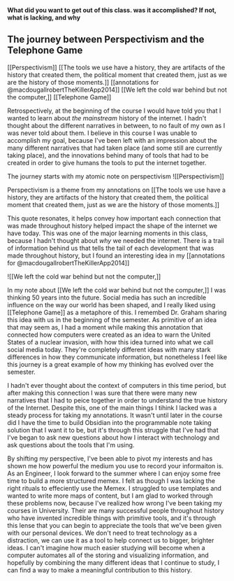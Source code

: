 **What did you want to get out of this class. was it accomplished? If not, what is lacking, and why**

## The journey between Perspectivism and the Telephone Game

[[Perspectivism]]
[[The tools we use have a history, they are artifacts of the history that created them, the political moment that created them, just as we are the history of those moments.]]
[[annotations for @macdougallrobertTheKillerApp2014]]
[[We left the cold war behind but not the computer,]]
[[Telephone Game]] 

Retrospectively, at the beginning of the course I would have told you that I wanted to learn about *the mainstream* history of the internet. I hadn't thought about the different narratives in between, to no fault of my own as I was never told about them. I believe in this course I was unable to accomplish my goal, because I've been left with an impression about the many different narratives that had taken place (and some still are currently taking place), and the innovations behind many of tools that had to be created in order to give humans the tools to put the internet together.

The journey starts with my atomic note on perspectivism
![[Perspectivism]]

Perspectivism is a theme from my annotations on  [[The tools we use have a history, they are artifacts of the history that created them, the political moment that created them, just as we are the history of those moments.]] 

This quote resonates, it helps convey how important each connection that was made throughout history helped impact the shape of the internet we have today. This was one of the major learning moments in this class, because I hadn't thought about *why* we needed the internet. There is a trail of information behind us that tells the tail of each development that was made throughout history, but I found an interesting idea in my [[annotations for @macdougallrobertTheKillerApp2014]] 

![[We left the cold war behind but not the computer,]]

In my note about [[We left the cold war behind but not the computer,]] I was thinking 50 years into the future. Social media has such an incredible influence on the way our world has been shaped, and I really liked using [[Telephone Game]] as a metaphore of this. I remembed Dr. Graham sharing this idea with us in the beginning of the semester. As primitive of an idea that may seem as, I had a moment while making this annotation that connected how computers were created as an idea to warn the United States of a nuclear invasion, with how this idea turned into what we call social media today. They're completely different ideas with many stark differences in how they communicate information, but nonetheless I feel like this journey is a great example of how my thinking has evolved over the semester.

I hadn't ever thought about the context of computers in this time period, but after making this connection I was sure that there were many new narratives that I had to peice together in order to understand the true history of the Internet. Despite this, one of the main things I tihink I lacked was a steady process for taking my annotations. It wasn't until later in the course did I have the time to build Obsidian into the programmable note taking solution that I want it to be, but it's through this struggle that I've had that I've began to ask new questions about how I interact with technology and ask questions about the tools that I'm using.

By shifting my perspective, I've been able to pivot my interests and has shown me how powerful the medium you use to record your informaiton is. As an Engineer, I look forward to the summer where I can enjoy some free time to build a more structured memex. I felt as though I was lacking the right rituals to effeciently use the Memex. I struggled to use templates and wanted to write more maps of content, but I am glad to worked through these problems now, because I've realized how wrong I've been taking my courses in University. Their are many successful people throughout history who have invented incredible things with primitive tools, and it's through this lense that you can begin to appreciate the tools that we've been given with our personal devices. We don't need to treat technology as a distraction, we can use it as a tool to help connect us to bigger, brighter ideas. I can't imagine how much easier studying will become when a computer automates all of the storing and visualizing information, and hopefully by combining the many different ideas that I continue to study, I can find a way to make a meaningful contribution to this history.

